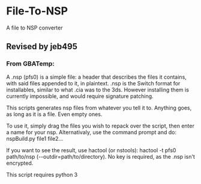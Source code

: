 # File-To-NSP
A file to NSP converter


## Revised by jeb495


### From GBATemp: 

A .nsp (pfs0) is a simple file: a header that describes the files it contains, with said files appended to it, in plaintext.
.nsp is the Switch format for installables, similar to what .cia was to the 3ds.
However installing them is currently impossible, and would require signature patching.

This scripts generates nsp files from whatever you tell it to. Anything goes, as long as it is a file. Even empty ones.

To use it, simply drag the files you wish to repack over the script, then enter a name for your nsp.
Alternativaly, use the command prompt and do: nspBuild.py file1 file2...

If you want to see the result, use hactool (or nstools): hactool -t pfs0 path/to/nsp (--outdir=path/to/directory).
No key is required, as the .nsp isn't encrypted.

This script requires python 3

